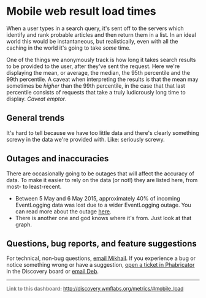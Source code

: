 Mobile web result load times
=======

When a user types in a search query, it's sent off to the servers which identify and rank probable articles and then return them in a list. In an ideal world this would be instantaneous, but realistically, even with all the caching in the world it's going to take *some* time.

One of the things we anonymously track is how long it takes search results to be provided to the user, after they've sent the request. Here we're displaying the mean, or average, the median, the 95th percentile and the 99th percentile. A caveat when interpreting the results is that the mean may sometimes be *higher* than the 99th percentile, in the case that that last percentile consists of requests that take a truly ludicrously long time to display. *Caveat emptor*.


General trends
------
It's hard to tell because we have too little data and there's clearly something screwy in the data we're provided with. Like: seriously screwy.


Outages and inaccuracies
------
There are occasionally going to be outages that will affect the accuracy of data. To make it easier to rely on the data (or not!) they are listed here, from most- to least-recent.

* Between 5 May and 6 May 2015, approximately 40% of incoming EventLogging data was lost due to a wider EventLogging outage. You can read more about the outage [here](https://wikitech.wikimedia.org/wiki/Incident_documentation/20150506-EventLogging).
* There is another one and god knows where it's from. Just look at that graph.

Questions, bug reports, and feature suggestions
------
For technical, non-bug questions, [email Mikhail](mailto:mpopov@wikimedia.org?subject=Dashboard%20Question). If you experience a bug or notice something wrong or have a suggestion, [open a ticket in Phabricator](https://phabricator.wikimedia.org/maniphest/task/create/?projects=Discovery) in the Discovery board or [email Deb](mailto:deb@wikimedia.org?subject=Dashboard%20Question).

<hr style="border-color: gray;">
<p style="font-size: small; color: gray;">
  <strong>Link to this dashboard:</strong>
  <a href="http://discovery.wmflabs.org/metrics/#mobile_load">
    http://discovery.wmflabs.org/metrics/#mobile_load
  </a>
</p>
